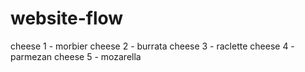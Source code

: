 # website-flow
cheese 1 - morbier
cheese 2 - burrata
cheese 3 - raclette
cheese 4 - parmezan
cheese 5 - mozarella